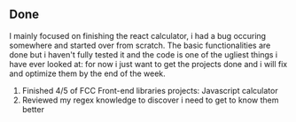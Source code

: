 ## Done

I mainly focused on finishing the react calculator, i had a bug occuring somewhere and started over from scratch.
The basic functionalities are done but i haven't fully tested it and the code is one of the ugliest things i have ever looked at: for now i just want to get the projects done and i will fix and optimize them by the end of the week.

1. Finished 4/5 of FCC Front-end libraries projects: Javascript calculator
2. Reviewed my regex knowledge to discover i need to get to know them better